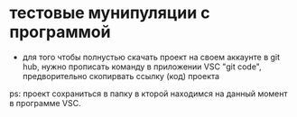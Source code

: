 # тестовые мунипуляции с программой
* для того чтобы полнустью скачать проект на своем аккаунте в git hub, нужно прописать команду в приложении VSC "git code", предворительно скопирвать ссылку (код) проекта

ps: проект сохраниться в папку в кторой находимся на данный момент в программе VSC.